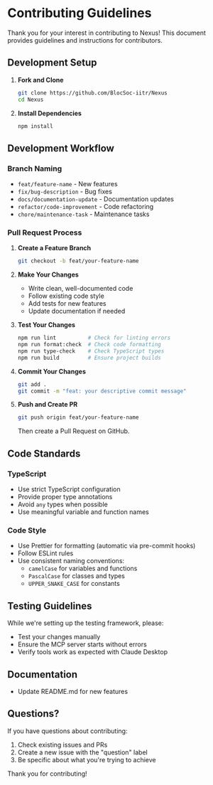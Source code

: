 # Contributing Guidelines

Thank you for your interest in contributing to Nexus! This document provides guidelines and instructions for contributors.

## Development Setup

1. **Fork and Clone**

   ```bash
   git clone https://github.com/BlocSoc-iitr/Nexus
   cd Nexus
   ```

2. **Install Dependencies**

   ```bash
   npm install
   ```

## Development Workflow

### Branch Naming

- `feat/feature-name` - New features
- `fix/bug-description` - Bug fixes
- `docs/documentation-update` - Documentation updates
- `refactor/code-improvement` - Code refactoring
- `chore/maintenance-task` - Maintenance tasks

### Pull Request Process

1. **Create a Feature Branch**

   ```bash
   git checkout -b feat/your-feature-name
   ```

2. **Make Your Changes**
   - Write clean, well-documented code
   - Follow existing code style
   - Add tests for new features
   - Update documentation if needed

3. **Test Your Changes**

   ```bash
   npm run lint          # Check for linting errors
   npm run format:check  # Check code formatting
   npm run type-check    # Check TypeScript types
   npm run build         # Ensure project builds
   ```

4. **Commit Your Changes**

   ```bash
   git add .
   git commit -m "feat: your descriptive commit message"
   ```

5. **Push and Create PR**
   ```bash
   git push origin feat/your-feature-name
   ```
   Then create a Pull Request on GitHub.

## Code Standards

### TypeScript

- Use strict TypeScript configuration
- Provide proper type annotations
- Avoid `any` types when possible
- Use meaningful variable and function names

### Code Style

- Use Prettier for formatting (automatic via pre-commit hooks)
- Follow ESLint rules
- Use consistent naming conventions:
  - `camelCase` for variables and functions
  - `PascalCase` for classes and types
  - `UPPER_SNAKE_CASE` for constants

## Testing Guidelines

While we're setting up the testing framework, please:

- Test your changes manually
- Ensure the MCP server starts without errors
- Verify tools work as expected with Claude Desktop

## Documentation

- Update README.md for new features

## Questions?

If you have questions about contributing:

1. Check existing issues and PRs
2. Create a new issue with the "question" label
3. Be specific about what you're trying to achieve

Thank you for contributing!
